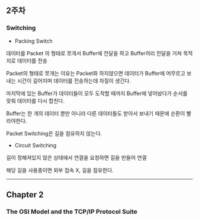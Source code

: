 ## 2주차

### Switching

- Packing Switch

데이터를 Packet 의 형태로 쪼개서 Buffer에 전달을 하고 Buffer끼리 전달을 거쳐 목적지로 데이터를 전송

Packet의 형태로 쪼개는 이유는 Packet화 하지않으면 데이터가 Buffer에 머무르고 보내는 시간이 길어지며 데이터를 전송하는데 차질이 생긴다.

마지막에 있는 Buffer가 데이터들이 모두 도착할 때까지 Buffer에 넣어놨다가 순서를 맞춰 데이터를 다시 합친다.

Buffer는 한 개의 데이터 뿐만 아니라 다른 데이터들도 받아서 보내기 때문에 순환이 빨라야한다.

Packet Switching은 길을 점유하지 않는다.

- Circuit Switching

길이 정해져있지 않은 상태에서 연결을 요청하면 길을 만들어 연결

해당 길을 사용중이면 외부 접속 X, 길을 점유한다.

----------------------------------

## Chapter 2

### The OSI Model and the TCP/IP Protocol Suite



